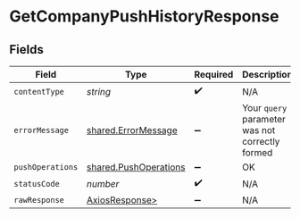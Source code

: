 # GetCompanyPushHistoryResponse


## Fields

| Field                                                          | Type                                                           | Required                                                       | Description                                                    |
| -------------------------------------------------------------- | -------------------------------------------------------------- | -------------------------------------------------------------- | -------------------------------------------------------------- |
| `contentType`                                                  | *string*                                                       | :heavy_check_mark:                                             | N/A                                                            |
| `errorMessage`                                                 | [shared.ErrorMessage](../../models/shared/errormessage.md)     | :heavy_minus_sign:                                             | Your `query` parameter was not correctly formed                |
| `pushOperations`                                               | [shared.PushOperations](../../models/shared/pushoperations.md) | :heavy_minus_sign:                                             | OK                                                             |
| `statusCode`                                                   | *number*                                                       | :heavy_check_mark:                                             | N/A                                                            |
| `rawResponse`                                                  | [AxiosResponse>](https://axios-http.com/docs/res_schema)       | :heavy_minus_sign:                                             | N/A                                                            |